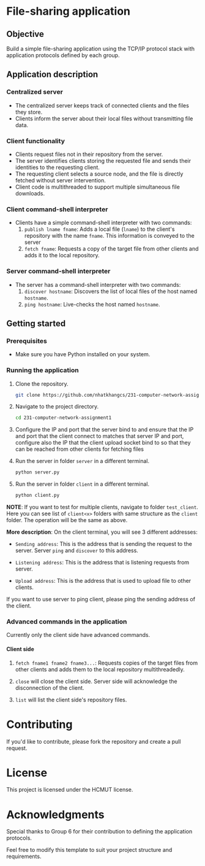 # File-sharing application

## Objective
Build a simple file-sharing application using the TCP/IP protocol stack with application protocols defined by each group.

## Application description

### Centralized server
- The centralized server keeps track of connected clients and the files they store.
- Clients inform the server about their local files without transmitting file data.

### Client functionality
- Clients request files not in their repository from the server.
- The server identifies clients storing the requested file and sends their identities to the requesting client.
- The requesting client selects a source node, and the file is directly fetched without server intervention.
- Client code is multithreaded to support multiple simultaneous file downloads.

### Client command-shell interpreter
- Clients have a simple command-shell interpreter with two commands:
  1. `publish lname fname`: Adds a local file (`lname`) to the client's repository with the name `fname`. This information is conveyed to the server
  2. `fetch fname`: Requests a copy of the target file from other clients and adds it to the local repository.

### Server command-shell interpreter
- The server has a command-shell interpreter with two commands:
  1. `discover hostname`: Discovers the list of local files of the host named `hostname`.
  2. `ping hostname`: Live-checks the host named `hostname`.

## Getting started

### Prerequisites
- Make sure you have Python installed on your system.

### Running the application
1. Clone the repository.
   ```bash
   git clone https://github.com/nhatkhangcs/231-computer-network-assignment1.git
   ```

2. Navigate to the project directory.
   ```bash
   cd 231-computer-network-assignment1
   ```
3. Configure the IP and port that the server bind to and ensure that the IP and port that the client connect to matches that server IP and port, configure also the IP that the client upload socket bind to so that they can be reached from other clients for fetching files

3. Run the server in folder ```server``` in a different terminal.
   ```bash
   python server.py
   ```

4. Run the server in folder ```client``` in a different terminal.
   ```bash
   python client.py
   ```

**NOTE**: If you want to test for multiple clients, navigate to folder ```test_client```. Here you can see list of ```client<x>``` folders with same structure as the ```client``` folder. The operation will be the same as above.

**More description**: On the client terminal, you will see 3 different addresses:

- ```Sending address```: This is the address that is sending the request to the server. Server ```ping``` and ```discover``` to this address.

- ```Listening address```: This is the address that is listening requests from server.

- ```Upload address```: This is the address that is used to upload file to other clients.

If you want to use server to ping client, please ping the sending address of the client.

### Advanced commands in the application

Currently only the client side have advanced commands.

#### Client side
1. `fetch fname1 fname2 fname3...`: Requests copies of the target files from other clients and adds them to the local repository multithreadedly.

1. ```close``` will close the client side. Server side will acknowledge the disconnection of the client.

2. ```list``` will list the client side's repository files.

# Contributing
If you'd like to contribute, please fork the repository and create a pull request.

# License
This project is licensed under the HCMUT license.

# Acknowledgments
Special thanks to Group 6 for their contribution to defining the application protocols.

Feel free to modify this template to suit your project structure and requirements.